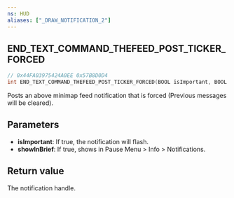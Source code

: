 ```yaml
---
ns: HUD
aliases: ["_DRAW_NOTIFICATION_2"]
---
```

## END_TEXT_COMMAND_THEFEED_POST_TICKER_FORCED

```c
// 0x44FA03975424A0EE 0x57B8D0D4
int END_TEXT_COMMAND_THEFEED_POST_TICKER_FORCED(BOOL isImportant, BOOL showInBrief);
```

Posts an above minimap feed notification that is forced (Previous messages will be cleared).

## Parameters
* **isImportant**: If true, the notification will flash.
* **showInBrief**: If true, shows in Pause Menu > Info > Notifications.

## Return value
The notification handle.
